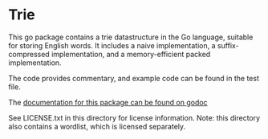 Trie
====

This go package contains a trie datastructure in the Go language, suitable for
storing English words. It includes a naive implementation, a suffix-compressed
implementation, and a memory-efficient packed implementation.

The code provides commentary, and example code can be found in the test file.

The [documentation for this package can be found on godoc](https://godoc.org/github.com/paulhankin/trie)

See LICENSE.txt in this directory for license information.
Note: this directory also contains a wordlist, which is licensed separately.
